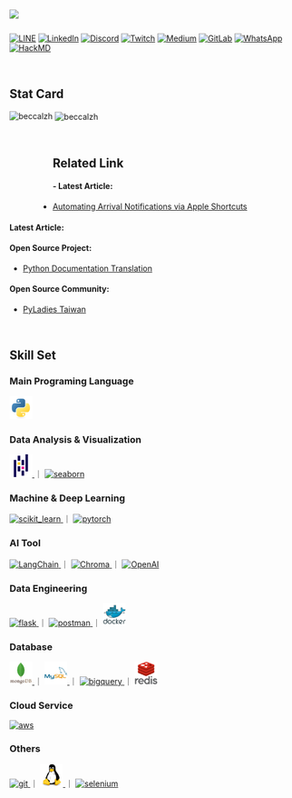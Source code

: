 <h1 align="left">
  <a href="https://git.io/typing-svg">
    <img src="https://readme-typing-svg.herokuapp.com/?lines=Hey+There,+I'm+Becca;Welcome+to+my+Github+🚀&center=true&size=26&color=D8A1C4">
  </a>
</h1>

[![LINE](https://img.shields.io/badge/LINE-5CA179?style=for-the-badge&logo=line&logoColor=white)](https://line.me/ti/p/SVeSwye3Su)
[![LinkedIn](https://img.shields.io/badge/LinkedIn-5A7EA1?style=for-the-badge&logo=linkedin&logoColor=white)](https://www.linkedin.com/in/tzu-han-lin-778792130)
[![Discord](https://img.shields.io/badge/Discord-7D6A8C?style=for-the-badge&logo=discord&logoColor=white)](https://discord.com/users/852107753765994496)
[![Twitch](https://img.shields.io/badge/Twitch-6E50A5?style=for-the-badge&logo=twitch&logoColor=white)](https://www.twitch.tv/bebecca87)
[![Medium](https://img.shields.io/badge/Medium-8C8C8C?style=for-the-badge&logo=medium&logoColor=white)](https://medium.com/@beccalin.8359)
[![GitLab](https://img.shields.io/badge/GitLab-D08C5F?style=for-the-badge&logo=gitlab&logoColor=white)](https://gitlab.com/hihibecca)
[![WhatsApp](https://img.shields.io/badge/WhatsApp-77BFA3?style=for-the-badge&logo=whatsapp&logoColor=white)](https://wa.me/886958250090)
[![HackMD](https://img.shields.io/badge/HackMD-708090?style=for-the-badge&logo=hackmd&logoColor=white)](https://hackmd.io/@bF1OQ9axTNKvuB6AFFyt3g)

&nbsp;

## Stat Card

<p><img align="left" src="https://github-readme-stats.vercel.app/api/top-langs?username=beccalzh&show_icons=true&locale=en&layout=compact&theme=calm&hide_border=true" alt="beccalzh" height="164"/></p>

<p>&nbsp;<img align="center" src="https://github-readme-streak-stats.herokuapp.com?user=beccalzh&theme=calm&hide_border=true&date_format=M%20j%5B%2C%20Y%5D&mode=weekly&exclude_days=Sun%2CSat" alt="beccalzh" height="164"/></p>

&nbsp;

## Related Link

<!-- #### - Latest Article: [Automating Arrival Notifications via Apple Shortcuts](https://medium.com/@beccalin.8359/%E7%94%A8%E8%98%8B%E6%9E%9C%E6%8D%B7%E5%BE%91%E8%87%AA%E5%8B%95%E5%A0%B1%E5%82%99-f1732dd9f348) -->

#### - Latest Article:

<!-- BLOG-POST-LIST:START -->
- [Automating Arrival Notifications via Apple Shortcuts](https://medium.com/@beccalin.8359/%E7%94%A8%E8%98%8B%E6%9E%9C%E6%8D%B7%E5%BE%91%E8%87%AA%E5%8B%95%E5%A0%B1%E5%82%99-f1732dd9f348?source=rss-89e6a457b9aa------2)
<!-- BLOG-POST-LIST:END -->

#### Latest Article:

<!-- BLOG-POST-LIST:START -->
<!-- BLOG-POST-LIST:END -->

#### Open Source Project: 

- [Python Documentation Translation](https://github.com/python/python-docs-zh-tw)

#### Open Source Community: 
- [PyLadies Taiwan](https://tw.pyladies.com/)

&nbsp;

## Skill Set

### Main Programing Language

<p align="left">
    <a href="https://www.python.org"> 
        <img src="https://raw.githubusercontent.com/devicons/devicon/master/icons/python/python-original.svg" alt="python" height="40"/> 
    </a>
</p>

### Data Analysis & Visualization

<p align="left">
    <a href="https://pandas.pydata.org/"> 
        <img src="https://raw.githubusercontent.com/devicons/devicon/2ae2a900d2f041da66e950e4d48052658d850630/icons/pandas/pandas-original.svg" alt="pandas" height="40"/> 
    </a>｜
    <a href="https://seaborn.pydata.org/"> 
        <img src="https://seaborn.pydata.org/_images/logo-mark-lightbg.svg" alt="seaborn" height="40"/> 
    </a>
</p>
    
### Machine & Deep Learning
<p align="left">
    <a href="https://scikit-learn.org/"> 
        <img src="https://upload.wikimedia.org/wikipedia/commons/0/05/Scikit_learn_logo_small.svg" alt="scikit_learn" height="40"/> 
    </a> ｜
    <a href="https://pytorch.org/"> 
        <img src="https://www.vectorlogo.zone/logos/pytorch/pytorch-icon.svg" alt="pytorch" height="40"/> 
    </a> 
</p>

### AI Tool
<p aligh="left"> 
     <a href="https://www.langchain.com/"> 
        <img src="https://avatars.githubusercontent.com/u/126733545?v=4" alt="LangChain" height="40"/> 
    </a> ｜
    <a href="https://www.trychroma.com/"> 
        <img src="https://docs-sooty-chi.vercel.app/img/chroma.png" alt="Chroma" height="40"/> 
    </a> ｜
    <a href="https://openai.com/"> 
        <img src="https://static.vecteezy.com/system/resources/previews/022/227/364/original/openai-chatgpt-logo-icon-free-png.png" alt="OpenAI" height="40"/> 
    </a>
</p>

### Data Engineering
<p aligh="left"> 
     <a href="https://flask.palletsprojects.com/"> 
        <img src="https://www.vectorlogo.zone/logos/pocoo_flask/pocoo_flask-icon.svg" alt="flask" height="40"/> 
    </a> ｜
    <a href="https://postman.com"> 
        <img src="https://www.vectorlogo.zone/logos/getpostman/getpostman-icon.svg" alt="postman" height="40"/> 
    </a> ｜
    <a href="https://www.docker.com/"> 
        <img src="https://raw.githubusercontent.com/devicons/devicon/master/icons/docker/docker-original-wordmark.svg" alt="docker" height="40"/> 
    </a> 
</p>

### Database
<p aligh="left">
    <a href="https://www.mongodb.com/"> 
        <img src="https://raw.githubusercontent.com/devicons/devicon/master/icons/mongodb/mongodb-original-wordmark.svg" alt="mongodb" height="40"/> 
    </a> ｜
    <a href="https://www.mysql.com/"> 
        <img src="https://raw.githubusercontent.com/devicons/devicon/master/icons/mysql/mysql-original-wordmark.svg" alt="mysql" height="40"/> 
    </a> ｜
    <a href="https://redis.io"> 
        <img src="https://www.vectorlogo.zone/logos/google_bigquery/google_bigquery-icon.svg" alt="bigquery" height="40"/> 
    </a>  ｜
    <a href="https://redis.io"> 
        <img src="https://raw.githubusercontent.com/devicons/devicon/master/icons/redis/redis-original-wordmark.svg" alt="redis" height="40"/> 
    </a> 
</p>
    
### Cloud Service
<p aligh="left">
    <a href="https://aws.amazon.com"> 
        <img src="https://gdm-catalog-fmapi-prod.imgix.net/ProductLogo/d778954b-6cd4-4c7e-9010-5b86b708bbb0.png" alt="aws" height="40"/> 
    </a>
</p>

### Others
<p aligh="left">
    <a href="https://git-scm.com/"> 
        <img src="https://www.vectorlogo.zone/logos/git-scm/git-scm-icon.svg" alt="git" height="40"/> 
    </a> ｜
    <a href="https://www.linux.org/"> 
        <img src="https://raw.githubusercontent.com/devicons/devicon/master/icons/linux/linux-original.svg" alt="linux" height="40"/> 
    </a>｜
    <a href="https://www.selenium.dev"> 
        <img src="https://raw.githubusercontent.com/detain/svg-logos/780f25886640cef088af994181646db2f6b1a3f8/svg/selenium-logo.svg" alt="selenium" width="40" height="40"/> 
    </a>
</p>

